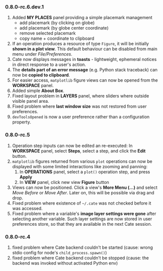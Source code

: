 ### 0.8.0-rc.6.dev.1

1. Added **MY PLACES** panel providing a simple placemark management
   * add placemark (by clicking on globe)
   * add placemark (by globe center coordinate)
   * remove selected placemark
   * copy name + coordinate to clipboard
2. If an operation produces a resource of type `Figure`, it will be initially **shown in a plot view**.
   This default behaviour can be disabled from main menu under *File/Preferences*.
3. Cate now displays messages in **toasts** - lightweight, ephemeral notices in direct response 
   to a user's action.   
4. The **details part of an error message** (e.g. Python stack traceback) can now be **copied to clipboard**.  
5. For easier access, `matplotlib` figure views can now be opened from the **WORKSPACE** panel.
6. Added simple **About Box**.
7. Fixed layout problem in **LAYERS** panel, where sliders where outside visible panel area. 
8. Fixed problem where **last window size** was not restored from user preferences.
9. `devToolsOpened` is now a user preference rather than a configuration property.


### 0.8.0-rc.5

1. Operation step inputs can now be edited an re-executed: 
   In **WORKSPACE** panel, select **Steps**, select a step, and click the **Edit** button.   
2. `matplotlib` figures returned from various `plot` operations can now be displayed with some limited interactions 
   like zooming and panning:
   1. In **OPERATIONS** panel, select a `plot()` operation step, and press **Apply**
   2. In **VIEW** panel, click new view **Figure** button
3. Views can now be positioned. Click a view's **More Menu (...)** and select *Move Before* or *Move After*. 
   Later on, this will be possible via drag and drop.
4. Fixed problem where existence of `~/.cate` was not checked before it was accessed.
5. Fixed problem where a variable's **image layer settings were gone** after selecting another variable.
   Such layer settings are now stored in user preferences store, so that they are available in the next Cate session.

### 0.8.0-rc.4

1. fixed problem where Cate backend couldn't be started (cause: wrong stdio config for node's `child_process.spawn()`)
2. fixed problem where Cate backend couldn't be stopped (cause: the backend was invoked without activated Python env)
